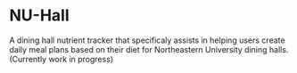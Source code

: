 # NU-Hall

A dining hall nutrient tracker that specificaly assists in helping users create daily meal plans based on their diet for Northeastern University dining halls.
(Currently work in progress)

